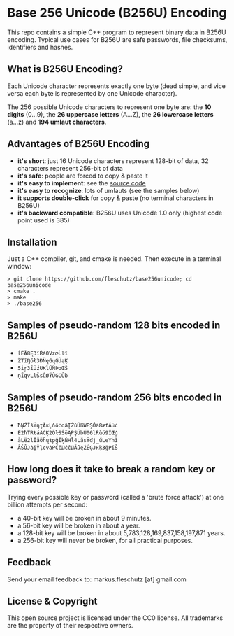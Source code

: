 Base 256 Unicode (B256U) Encoding
=================================
This repo contains a simple C++ program to represent binary data in B256U encoding. Typical use cases for B256U are safe passwords, file checksums, identifiers and hashes.

What is B256U Encoding?
-----------------------
Each Unicode character represents exactly one byte (dead simple, and vice versa each byte is represented by one Unicode character).

The 256 possible Unicode characters to represent one byte are: the **10 digits** (0...9), the **26 uppercase letters** (A...Z), the **26 lowercase letters** (a...z) and **194 umlaut characters**.

Advantages of B256U Encoding
----------------------------
* **it's short**: just 16 Unicode characters represent 128-bit of data, 32 characters represent 256-bit of data
* **it's safe**: people are forced to copy & paste it 
* **it's easy to implement**: see the [source code](base256.cpp)
* **it's easy to recognize**: lots of umlauts (see the samples below)
* **it supports double-click** for copy & paste (no terminal characters in B256U) 
* **it's backward compatible**: B256U uses Unicode 1.0 only (highest code point used is 385)

Installation
------------
Just a C++ compiler, git, and cmake is needed. Then execute in a terminal window:

```
> git clone https://github.com/fleschutz/base256unicode; cd base256unicode
> cmake .
> make
> ./base256
```

Samples of pseudo-random 128 bits encoded in B256U
--------------------------------------------------
* `ĺËĀ8Ę3ĩŔá0VzœĹŀî`
* `ŽTĭŊõł3ÐÑęGųĢÛąĶ`
* `5iŗ3īÛźUKĺŰÑÞbŒŜ`
* `ņĨqvLŀŠsůØŸÙGCŰƀ`

Samples of pseudo-random 256 bits encoded in B256U
--------------------------------------------------
* `ħŅŹĬšÝŋţĀĸĻňőċqâĮŹúŪßWPŞÓā8æťÁüċ`
* `Ě2ħŤRŧáÃĆĶ2ÕŀSŜöĄPŞÜbŰ06lŔùö9ĬŒģ`
* `āLë2lÏäöĥųŧpğĨķŇHĺ4LăsŸđĵ_űLeYhĩ`
* `ÂŚÔJàįŶļcvàPĈčĲċĉĲĂūęŻÉĢJĸķ3ğPĭŠ`

How long does it take to break a random key or password?
--------------------------------------------------------
Trying every possible key or password (called a 'brute force attack') at one billion attempts per second:

* a 40-bit key will be broken in about 9 minutes.
* a 56-bit key will be broken in about a year.
* a 128-bit key will be broken in about 5,783,128,169,837,158,197,871 years.
* a 256-bit key will never be broken, for all practical purposes.

Feedback
--------
Send your email feedback to: markus.fleschutz [at] gmail.com

License & Copyright
-------------------
This open source project is licensed under the CC0 license. All trademarks are the property of their respective owners.
